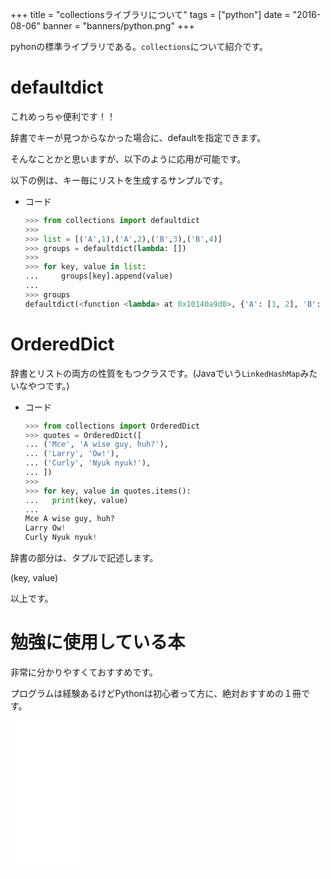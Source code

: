 +++
title = "collectionsライブラリについて"
tags = ["python"]
date = "2016-08-06"
banner = "banners/python.png"
+++

pyhonの標準ライブラリである。`collections`について紹介です。

<!--more-->

# defaultdict

これめっちゃ便利です！！

辞書でキーが見つからなかった場合に、defaultを指定できます。

そんなことかと思いますが、以下のように応用が可能です。

以下の例は、キー毎にリストを生成するサンプルです。

- コード

    ```python
    >>> from collections import defaultdict
    >>>
    >>> list = [('A',1),('A',2),('B',3),('B',4)]
    >>> groups = defaultdict(lambda: [])
    >>>
    >>> for key, value in list:
    ...     groups[key].append(value)
    ...
    >>> groups
    defaultdict(<function <lambda> at 0x10140a9d8>, {'A': [1, 2], 'B': [3, 4]})```
    ```

# OrderedDict

辞書とリストの両方の性質をもつクラスです。(Javaでいう`LinkedHashMap`みたいなやつです。)

- コード

    ```python
    >>> from collections import OrderedDict
    >>> quotes = OrderedDict([
    ... ('Mce', 'A wise guy, huh?'),
    ... ('Larry', 'Ow!'),
    ... ('Curly', 'Nyuk nyuk!'),
    ... ])
    >>>
    >>> for key, value in quotes.items():
    ...   print(key, value)
    ...
    Mce A wise guy, huh?
    Larry Ow!
    Curly Nyuk nyuk!
    ```

辞書の部分は、タプルで記述します。

(key, value)


以上です。

# 勉強に使用している本

非常に分かりやすくておすすめです。

プログラムは経験あるけどPythonは初心者って方に、絶対おすすめの１冊です。

<iframe src="//rcm-fe.amazon-adsystem.com/e/cm?lt1=_blank&bc1=000000&IS2=1&nou=1&bg1=FFFFFF&fc1=000000&lc1=0000FF&t=bmsirato-22&o=9&p=8&l=as1&m=amazon&f=ifr&ref=qf_sp_asin_til&asins=4873117380" style="width:120px;height:240px;" scrolling="no" marginwidth="0" marginheight="0" frameborder="0"></iframe>
